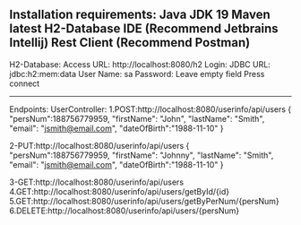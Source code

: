 Installation requirements:
Java JDK 19
Maven latest
H2-Database
IDE (Recommend Jetbrains Intellij)
Rest Client (Recommend Postman)
--------------------------------

H2-Database:
Access URL: http://localhost:8080/h2
Login:
JDBC URL: jdbc:h2:mem:data
User Name: sa
Password: Leave empty field
Press connect

----------------------------------
Endpoints:
UserController:
1.POST:http://localhost:8080/userinfo/api/users
{
"persNum":188756779959,
"firstName": "John",
"lastName": "Smith",
"email": "jsmith@email.com",
"dateOfBirth":"1988-11-10"
}

2-PUT:http://localhost:8080/userinfo/api/users
{
"persNum":188756779959,
"firstName": "Johnny",
"lastName": "Smith",
"email": "jsmith@email.com",
"dateOfBirth":"1988-11-10"
}

3-GET:http://localhost:8080/userinfo/api/users
4.GET:http://localhost:8080/userinfo/api/users/getById/{id}
5.GET:http://localhost:8080/userinfo/api/users/getByPerNum/{persNum}
6.DELETE:http://localhost:8080/userinfo/api/users/{persNum}


